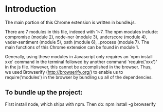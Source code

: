 # Introduction

The main portion of this Chrome extension is written in bundle.js.

There are 7 modules in this file, indexed with 1~7. The npm modules include: compromise (module 2), node-ner (module 3), underscore (module 4), vader-sentiment (module 5), path (module 6), _process (module 7). The main functions of this Chrome extension can be found in module 1.

Generally, using these modules in Javascript only requires an 'npm install xxx' command in the terminal followed by another command 'require('xxx')' in the js file. However, this cannot be accomplished in the browser. Thus, we used Browserify (http://browserify.org/) to enable us to require('modules') in the browser by bundling up all of the dependencies.


## To bundle up the project:

First install node, which ships with npm. Then do: npm install -g browserify